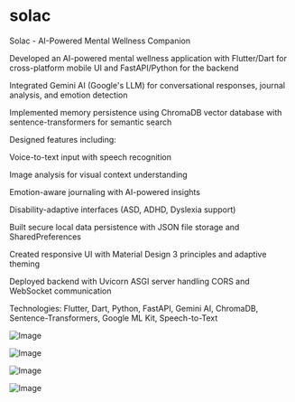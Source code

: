 # solac

Solac - AI-Powered Mental Wellness Companion



Developed an AI-powered mental wellness application with Flutter/Dart for cross-platform mobile UI and FastAPI/Python for the backend

Integrated Gemini AI (Google's LLM) for conversational responses, journal analysis, and emotion detection

Implemented memory persistence using ChromaDB vector database with sentence-transformers for semantic search

Designed features including:

Voice-to-text input with speech recognition

Image analysis for visual context understanding

Emotion-aware journaling with AI-powered insights

Disability-adaptive interfaces (ASD, ADHD, Dyslexia support)

Built secure local data persistence with JSON file storage and SharedPreferences

Created responsive UI with Material Design 3 principles and adaptive theming

Deployed backend with Uvicorn ASGI server handling CORS and WebSocket communication

Technologies: Flutter, Dart, Python, FastAPI, Gemini AI, ChromaDB, Sentence-Transformers, Google ML Kit, Speech-to-Text


![Image](https://github.com/user-attachments/assets/4fa9b8da-891d-4667-ac6d-b4442c177ce3)





![Image](https://github.com/user-attachments/assets/e8ed4eb0-42d8-47d5-9c2f-ef744cd3333f)




![Image](https://github.com/user-attachments/assets/8d4303f2-2a37-4b9c-9201-4f4751e6bb09)





![Image](https://github.com/user-attachments/assets/8edadb1d-0f4e-4cb1-a534-2f6547e9d14e)


